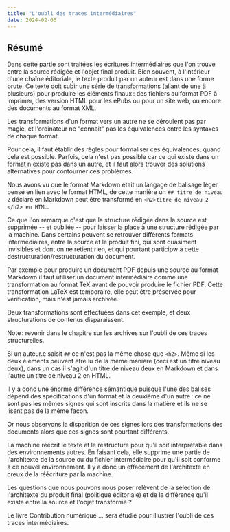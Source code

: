 ```yaml
---
title: "L'oubli des traces intermédiaires"
date: 2024-02-06
---
```


## Résumé

Dans cette partie sont traitées les écritures intermédiaires que l'on trouve
entre la source rédigée et l'objet final produit.
Bien souvent, à l'intérieur d'une chaîne éditoriale, le texte produit par un
auteur est dans une forme brute.
Ce texte doit subir une série de transformations (allant de une à plusieurs)
pour produire les éléments finaux : des fichiers au format PDF à imprimer, des
version HTML pour les ePubs ou pour un site web, ou encore des documents au
format XML.

Les transformations d'un format vers un autre ne se déroulent pas par magie, et
l'ordinateur ne "connait" pas les équivalences entre les syntaxes de chaque format.

Pour cela, il faut établir des règles pour formaliser ces équivalences, quand
cela est possible.
Parfois, cela n'est pas possible car ce qui existe dans un format n'existe pas
dans un autre, et il faut alors trouver des solutions alternatives pour
contourner ces problèmes.

Nous avons vu que le format Markdown était un langage de balisage léger pensé en
lien avec le format HTML, de cette manière un `## titre de niveau 2` déclaré en
Markdown peut être transformé en `<h2>titre de niveau 2 </h2> en HTML`.

Ce que l'on remarque c'est que la structure rédigée dans la source est supprimée
-- et oubliée -- pour laisser la place à une structure rédigée par la machine.
Dans certains peuvent se retrouver différents formats intermédiaires, entre la
source et le produit fini, qui sont quasiment invisibles et dont on ne retient
rien, et qui pourtant participw à cette destructuration/restructuration du
document.

Par exemple pour produire un document PDF depuis une source au format Markdown
il faut utiliser un document intermédiaire comme une transformation au format
TeX avant de pouvoir produire le fichier PDF.
Cette transformation LaTeX est temporaire, elle peut être préservée pour
vérification, mais n'est jamais archivée.

Deux transformations sont effectuées dans cet exemple, et deux structurations de
contenus disparaissent.

Note : revenir dans le chapitre sur les archives sur l'oubli de ces traces
structurelles.

Si un auteur.e saisit `##` ce n'est pas la même chose que `<h2>`.
Même si les deux éléments peuvent être lu de la même manière (ceci est un titre
niveau deux), dans un cas il s'agit d'un titre de niveau deux en Markdown et
dans l'autre un titre de niveau 2 en HTML.

Il y a donc une énorme différence sémantique puisque l'une des balises dépend
des spécifications d'un format et la deuxième d'un autre : ce ne sont pas les
mêmes signes qui sont inscrits dans la matière et ils ne se lisent pas de la
même façon.

Or nous observons la disparition de ces signes lors des transformations des
documents alors que ces signes sont pourtant différents.

La machine réécrit le texte et le restructure pour qu'il soit interprétable dans
des environnements autres.
En faisant cela, elle supprime une partie de l'architexte de la source ou du
fichier intermédiaire pour qu'il soit conforme à ce nouvel environnement.
Il y a donc un effacement de l'architexte en creux de la réécriture par la
machine.

Les questions que nous pouvons nous poser relèvent de la sélection de
l'architexte du produit final (politique éditoriale) et de la différence qu'il
existe entre la source et l'objet transformé ?

Le livre Contribution numérique ... sera étudié pour illustrer l'oubli de ces
traces intermédiaires.
